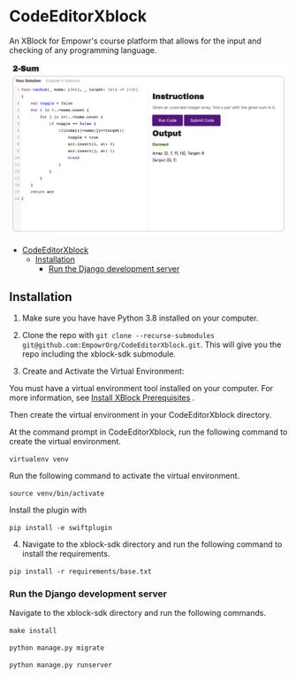 # CodeEditorXblock

An XBlock for Empowr's course platform that allows for the input and checking of any programming language.

![Code Editor Screenshot](code-editor.png)

<!-- TOC -->
* [CodeEditorXblock](#codeeditorxblock)
  * [Installation](#installation)
    * [Run the Django development server](#run-the-django-development-server)
<!-- TOC -->


## Installation

1. Make sure you have have Python 3.8 installed on your computer.

2. Clone the repo with `git clone --recurse-submodules git@github.com:EmpowrOrg/CodeEditorXblock.git`. This will give
   you the repo including the xblock-sdk submodule.

3. Create and Activate the Virtual Environment:

You must have a virtual environment tool installed on your computer. For more information,
see [Install XBlock Prerequisites](https://edx.readthedocs.io/projects/xblock-tutorial/en/latest/getting_started/prereqs.html)
.

Then create the virtual environment in your CodeEditorXblock directory.

At the command prompt in CodeEditorXblock, run the following command to create the virtual environment.

`virtualenv venv`

Run the following command to activate the virtual environment.

`source venv/bin/activate`

Install the plugin with

`pip install -e swiftplugin`

4. Navigate to the xblock-sdk directory and run the following command to install the requirements.

`pip install -r requirements/base.txt`

### Run the Django development server

Navigate to the xblock-sdk directory and run the following commands.

`make install`

`python manage.py migrate`

`python manage.py runserver`
